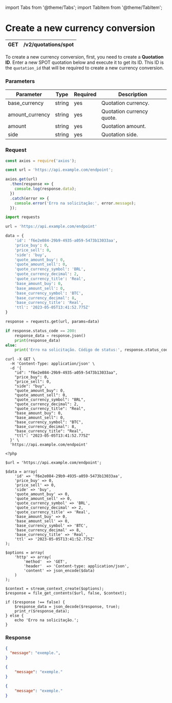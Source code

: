import Tabs from '@theme/Tabs';
import TabItem from '@theme/TabItem';

# Create a new currency conversion

| GET      | /v2/quotations/spot |
| --------- | ----------- |

To create a new currency conversion, first, you need to create a **Quotation ID**. Enter a new SPOT quotation below and execute it to get its ID. This ID is the `quotation_id` that will be required to create a new currency conversion.


### Parameters

| Parameter | Type | Required | Description |
| --- | --- | --- | --- |
| base_currency  | string | yes | Quotation currency. |
| amount_currency  | string | yes | Quotation currency quote. |
| amount  | string | yes | Quotation amount. |
| side  | string | yes | Quotation side.|

### Request

<Tabs>
<TabItem value="js" label="NodeJS">

```js title=Axios
const axios = require('axios');

const url = 'https://api.example.com/endpoint';

axios.get(url)
  .then(response => {
    console.log(response.data);
  })
  .catch(error => {
    console.error('Erro na solicitação:', error.message);
  });

```
</TabItem>
<TabItem value="py" label="Python">

```python title=Requests
import requests

url = 'https://api.example.com/endpoint'

data = {
    'id': 'f6e2e084-29b9-4935-a059-5473b13033aa',
    'price_buy': 0,
    'price_sell': 0,
    'side': 'buy',
    'quote_amount_buy': 0,
    'quote_amount_sell': 0,
    'quote_currency_symbol': 'BRL',
    'quote_currency_decimal': 2,
    'quote_currency_title': 'Real',
    'base_amount_buy': 0,
    'base_amount_sell': 0,
    'base_currency_symbol': 'BTC',
    'base_currency_decimal': 8,
    'base_currency_title': 'Real',
    'ttl': '2023-05-05T13:41:52.775Z'
}

response = requests.get(url, params=data)

if response.status_code == 200:
    response_data = response.json()
    print(response_data)
else:
    print('Erro na solicitação. Código de status:', response.status_code)
```
</TabItem>
<TabItem value="shell" label="Shell">

```shell title=CURL
curl -X GET \
  -H 'Content-Type: application/json' \
  -d '{
    "id": "f6e2e084-29b9-4935-a059-5473b13033aa",
    "price_buy": 0,
    "price_sell": 0,
    "side": "buy",
    "quote_amount_buy": 0,
    "quote_amount_sell": 0,
    "quote_currency_symbol": "BRL",
    "quote_currency_decimal": 2,
    "quote_currency_title": "Real",
    "base_amount_buy": 0,
    "base_amount_sell": 0,
    "base_currency_symbol": "BTC",
    "base_currency_decimal": 8,
    "base_currency_title": "Real",
    "ttl": "2023-05-05T13:41:52.775Z"
  }' \
  'https://api.example.com/endpoint'
```
</TabItem>
<TabItem value="php" label="PHP">

```shell title=CURL
<?php

$url = 'https://api.example.com/endpoint';

$data = array(
    'id' => 'f6e2e084-29b9-4935-a059-5473b13033aa',
    'price_buy' => 0,
    'price_sell' => 0,
    'side' => 'buy',
    'quote_amount_buy' => 0,
    'quote_amount_sell' => 0,
    'quote_currency_symbol' => 'BRL',
    'quote_currency_decimal' => 2,
    'quote_currency_title' => 'Real',
    'base_amount_buy' => 0,
    'base_amount_sell' => 0,
    'base_currency_symbol' => 'BTC',
    'base_currency_decimal' => 8,
    'base_currency_title' => 'Real',
    'ttl' => '2023-05-05T13:41:52.775Z'
);

$options = array(
    'http' => array(
        'method'  => 'GET',
        'header'  => 'Content-type: application/json',
        'content' => json_encode($data)
    )
);

$context = stream_context_create($options);
$response = file_get_contents($url, false, $context);

if ($response !== false) {
    $response_data = json_decode($response, true);
    print_r($response_data);
} else {
    echo 'Erro na solicitação.';
}
```
</TabItem>
</Tabs>


### Response

<Tabs>
<TabItem value="200" label="200">

```json  title=/v2/quotations/spot
{
  "message": "exemple.",
}
```
</TabItem>
<TabItem value="400" label="400">

```json  title=/v2/quotations/spot
{
    "message": "exemple."
}
```
</TabItem>
<TabItem value="401" label="401">

```json  title=/v2/quotations/spot
{
    "message": "exemple."
}
```
</TabItem>
</Tabs>
